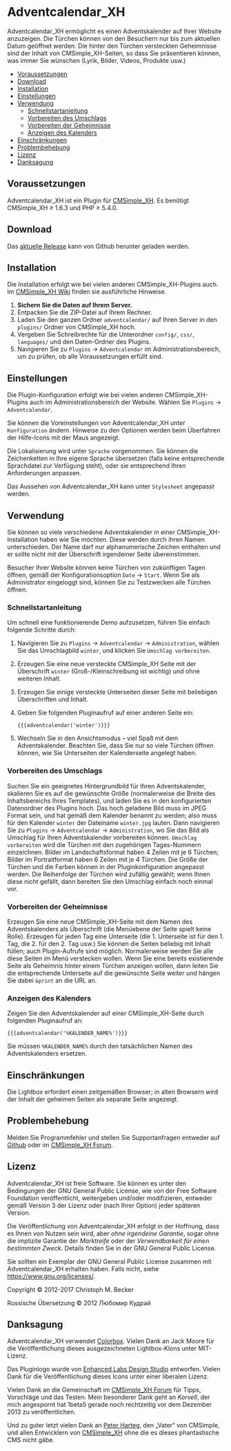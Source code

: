 # Adventcalendar_XH

Adventcalendar_XH ermöglicht es einen Adventskalender auf Ihrer Website
anzuzeigen. Die Türchen können von den Besuchern nur bis zum aktuellen Datum
geöffnet werden. Die hinter den Türchen versteckten Geheimnisse sind der
Inhalt von CMSimple_XH-Seiten, so dass Sie präsentieren können, was immer
Sie wünschen (Lyrik, Bilder, Videos, Produkte usw.)

- [Voraussetzungen](#voraussetzungen)
- [Download](#download)
- [Installation](#installation)
- [Einstellungen](#einstellungen)
- [Verwendung](#verwendung)
  - [Schnellstartanleitung](#schnellstartanleitung)
  - [Vorbereiten des Umschlags](#vorbereiten-des-umschlags)
  - [Vorbereiten der Geheimnisse](#vorbereiten-der-geheimnisse)
  - [Anzeigen des Kalenders](#anzeigen-des-kalenders)
- [Einschränkungen](#einschränkungen)
- [Problembehebung](#problembehebung)
- [Lizenz](#lizenz)
- [Danksagung](#danksagung)

## Voraussetzungen

Adventcalendar_XH ist ein Plugin für [CMSimple_XH](https://cmsimple-xh.org/de/).
Es benötigt CMSimple_XH ≥ 1.6.3 und PHP ≥ 5.4.0.

## Download

Das [aktuelle Release](https://github.com/cmb69/adventcalendar_xh/releases/latest)
kann von Github herunter geladen werden.

## Installation

Die Installation erfolgt wie bei vielen anderen CMSimple_XH-Plugins auch. Im
[CMSimple_XH Wiki](https://wiki.cmsimple-xh.org/de/?fuer-anwender/arbeiten-mit-dem-cms/plugins)
finden sie ausführliche Hinweise.

1. **Sichern Sie die Daten auf Ihrem Server.**
1. Entpacken Sie die ZIP-Datei auf Ihrem Rechner.
1. Laden Sie den ganzen Ordner `adventcalendar/` auf Ihren
   Server in den `plugins/` Ordner von CMSimple_XH hoch.
1. Vergeben Sie Schreibrechte für die Unterordner `config/`, `css/`, `languages/`
   und den Daten-Ordner des Plugins.
1. Navigieren Sie zu `Plugins` → `Adventcalendar` im Administrationsbereich,
   um zu prüfen, ob alle Voraussetzungen erfüllt sind.

## Einstellungen

Die Plugin-Konfiguration erfolgt wie bei vielen anderen CMSimple_XH-Plugins
auch im Administrationsbereich der Website. Wählen Sie `Plugins` → `Adventcalendar`.

Sie können die Voreinstellungen von Adventcalendar_XH unter
`Konfiguration` ändern. Hinweise zu den Optionen werden beim Überfahren
der Hilfe-Icons mit der Maus angezeigt.

Die Lokalisierung wird unter `Sprache` vorgenommen. Sie können die
Zeichenketten in Ihre eigene Sprache übersetzen (falls keine entsprechende
Sprachdatei zur Verfügung steht), oder sie entsprechend Ihren Anforderungen
anpassen.

Das Aussehen von Adventcalendar_XH kann unter `Stylesheet` angepasst werden.

## Verwendung

Sie können so viele verschiedene Adventskalender in einer
CMSimple_XH-Installation haben wie Sie möchten. Diese werden durch ihren
Namen unterschieden. Der Name darf nur alphanumerische Zeichen enthalten und
er sollte nicht mit der Überschrift irgendeiner Seite übereinstimmen.

Besucher Ihrer Website können keine Türchen von zukünftigen Tagen öffnen,
gemäß der Konfigurationsoption `Date` → `Start`. Wenn Sie als
Administrator eingeloggt sind, können Sie zu Testzwecken alle Türchen
öffnen.

### Schnellstartanleitung

Um schnell eine funktionierende Demo aufzusetzen, führen Sie einfach
folgende Schritte durch:

1. Navigieren Sie zu `Plugins` → `Adventcalendar` → `Administration`,
   wählen Sie das Umschlagbild `winter`, und klicken Sie `Umschlag vorbereiten`.
1. Erzeugen Sie eine neue versteckte CMSimple_XH Seite mit der Überschrift
   `winter` (Groß-/Kleinschreibung ist wichtig) und ohne weiteren Inhalt.
1. Erzeugen Sie einige versteckte Unterseiten dieser Seite mit beliebigen
   Überschriften und Inhalt.
1. Geben Sie folgenden Pluginaufruf auf einer anderen Seite ein:

       {{{adventcalendar('winter')}}}
1. Wechseln Sie in den Ansichtsmodus – viel Spaß mit dem Adventskalender.
   Beachten Sie, dass Sie nur so viele Türchen öffnen können, wie Sie
   Unterseiten der Kalenderseite angelegt haben.

### Vorbereiten des Umschlags

Suchen Sie ein geeignetes Hintergrundbild für Ihren Adventskalender,
skalieren Sie es auf die gewünschte Größe (normalerweise die Breite des
Inhaltsbereichs Ihres Templates), und laden Sie es in den konfigurierten
Datenordner des Plugins hoch. Das hoch geladene Bild muss im JPEG Format
sein, und hat gemäß dem Kalender benannt zu werden; also muss für den
Kalender `winter` der Dateiname `winter.jpg` lauten. Dann
navigieren Sie zu `Plugins` → `Adventcalendar` → `Administration`,
wo Sie das Bild als Umschlag für Ihren Adventskalender vorbereiten können.
`Umschlag vorbereiten` wird die Türchen mit den zugehörigen Tages-Nummern einzeichnen.
Bilder im Landschaftsformat haben 4 Zeilen mit je 6 Türchen; Bilder im Portraitformat
haben 6 Zeilen mit je 4 Türchen. Die Größe der Türchen und die Farben können
in der Pluginkonfiguration angepasst werden. Die Reihenfolge der Türchen
wird zufällig gewählt; wenn Ihnen diese nicht gefällt, dann bereiten Sie den
Umschlag einfach noch einmal vor.

### Vorbereiten der Geheimnisse

Erzeugen Sie eine neue CMSimple_XH-Seite mit dem Namen des Adventskalenders
als Überschrift (die Menüebene der Seite spielt keine Rolle). Erzeugen für
jeden Tag eine Unterseite (die 1. Unterseite ist für den 1. Tag, die 2. für
den 2. Tag usw.) Sie können die Seiten beliebig mit Inhalt füllen; auch
Plugin-Aufrufe sind möglich. Normalerweise werden Sie alle diese Seiten im
Menü verstecken wollen.
Wenn Sie eine bereits existierende Seite als Geheimnis hinter einem
Türchen anzeigen wollen, dann leiten Sie die entsprechende Unterseite
auf die gewünschte Seite weiter und hängen Sie dabei `&print` an die URL an.

### Anzeigen des Kalenders

Zeigen Sie den Adventskalender auf einer CMSimple_XH-Seite durch folgenden
Pluginaufruf an:

    {{{adventcalendar('%KALENDER_NAME%')}}}

Sie müssen `%KALENDER_NAME%` durch den tatsächlichen Namen des Adventskalenders ersetzen.

## Einschränkungen

Die Lightbox erfordert einen zeitgemäßen Browser; in alten Browsern wird der
Inhalt der geheimen Seiten als separate Seite angezeigt.

## Problembehebung

Melden Sie Programmfehler und stellen Sie Supportanfragen entweder auf
[Github](https://github.com/cmb69/adventcalendar_xh/issues)
oder im [CMSimple_XH Forum](https://cmsimpleforum.com/).

## Lizenz

Adventcalendar_XH ist freie Software. Sie können es unter den Bedingungen
der GNU General Public License, wie von der Free Software Foundation
veröffentlicht, weitergeben und/oder modifizieren, entweder gemäß
Version 3 der Lizenz oder (nach Ihrer Option) jeder späteren Version.

Die Veröffentlichung von Adventcalendar_XH erfolgt in der Hoffnung, dass es
Ihnen von Nutzen sein wird, aber *ohne irgendeine Garantie*, sogar ohne
die implizite Garantie der *Marktreife* oder der *Verwendbarkeit für einen
bestimmten Zweck*. Details finden Sie in der GNU General Public License.

Sie sollten ein Exemplar der GNU General Public License zusammen mit
Adventcalendar_XH erhalten haben. Falls nicht, siehe <https://www.gnu.org/licenses/>.

Copyright © 2012-2017 Christoph M. Becker

Russische Übersetzung © 2012 Любомир Кудрай

## Danksagung

Adventcalendar_XH verwendet [Colorbox](https://www.jacklmoore.com/colorbox/).
Vielen Dank an Jack Moore für die Veröffentlichung dieses ausgezeichneten Lightbox-Klons
unter MIT-Lizenz.

Das Pluginlogo wurde von 
[Enhanced Labs Design Studio](https://icon-icons.com/es/users/z3XFBTtNIwiSUFnQ70KGw/icon-sets/)
entworfen. Vielen Dank für die Veröffentlichung dieses Icons unter einer liberalen Lizenz.

Vielen Dank an die Gemeinschaft im [CMSimple_XH Forum](https://cmsimpleforum.com/)
für Tipps, Vorschläge und das Testen.
Mein besonderer Dank geht an *Korvell*, der mich angespornt hat 1beta5 gerade
noch rechtzeitig vor dem Dezember 2013 zu veröffentlichen.

Und zu guter letzt vielen Dank an [Peter Harteg](http://www.harteg.dk/),
den „Vater“ von CMSimple, und allen Entwicklern von
[CMSimple_XH](https://www.cmsimple-xh.org/de/) ohne die es dieses
phantastische CMS nicht gäbe.
